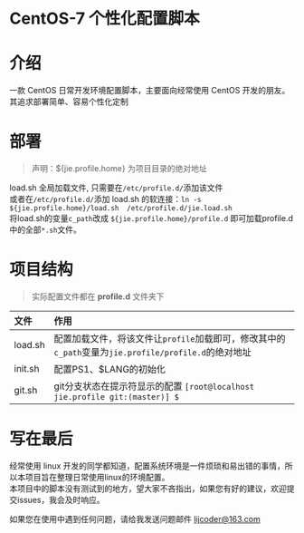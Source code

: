 # CentOS-7 个性化配置脚本

# 介绍

一款 CentOS 日常开发环境配置脚本，主要面向经常使用 CentOS 开发的朋友。其追求部署简单、容易个性化定制


# 部署

> 声明：${jie.profile.home} 为项目目录的绝对地址

load.sh 全局加载文件, 只需要在`/etc/profile.d/`添加该文件  
或者在`/etc/profile.d/`添加 load.sh 的软连接：`ln -s ${jie.profile.home}/load.sh  /etc/profile.d/jie.load.sh`  
将load.sh的变量`c_path`改成 `${jie.profile.home}/profile.d` 即可加载profile.d中的全部`*.sh`文件。


# 项目结构

> 实际配置文件都在 **profile.d** 文件夹下

| 文件| 作用|
| :-- | :-- |
|load.sh| 配置加载文件，将该文件让`profile`加载即可，修改其中的`c_path`变量为`jie.profile/profile.d`的绝对地址|
|init.sh| 配置PS1、$LANG的初始化|
|git.sh | git分支状态在提示符显示的配置 `[root@localhost jie.profile git:(master)] $`|


# 写在最后

经常使用 linux 开发的同学都知道，配置系统环境是一件烦琐和易出错的事情，所以本项目旨在整理日常使用linux的环境配置。  
本项目中的脚本没有测试到的地方，望大家不吝指出，如果您有好的建议，欢迎提交issues，我会及时响应。

如果您在使用中遇到任何问题，请给我发送问题邮件 lijcoder@163.com

